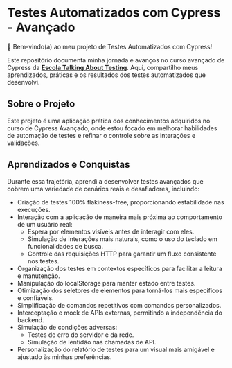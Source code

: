 # Testes Automatizados com Cypress - Avançado

👋 Bem-vindo(a) ao meu projeto de Testes Automatizados com Cypress!

Este repositório documenta minha jornada e avanços no curso avançado de Cypress da [**Escola Talking About Testing**](https://udemy.com/user/walmyr). Aqui, compartilho meus aprendizados, práticas e os resultados dos testes automatizados que desenvolvi.

## Sobre o Projeto

Este projeto é uma aplicação prática dos conhecimentos adquiridos no curso de Cypress Avançado, onde estou focado em melhorar habilidades de automação de testes e refinar o controle sobre as interações e validações.

## Aprendizados e Conquistas

Durante essa trajetória, aprendi a desenvolver testes avançados que cobrem uma variedade de cenários reais e desafiadores, incluindo:

- Criação de testes 100% flakiness-free, proporcionando estabilidade nas execuções.
- Interação com a aplicação de maneira mais próxima ao comportamento de um usuário real:
  - Espera por elementos visíveis antes de interagir com eles.
  - Simulação de interações mais naturais, como o uso do teclado em funcionalidades de busca.
  - Controle das requisições HTTP para garantir um fluxo consistente nos testes.
- Organização dos testes em contextos específicos para facilitar a leitura e manutenção.
- Manipulação do localStorage para manter estado entre testes.
- Otimização dos seletores de elementos para torná-los mais específicos e confiáveis.
- Simplificação de comandos repetitivos com comandos personalizados.
- Interceptação e mock de APIs externas, permitindo a independência do backend.
- Simulação de condições adversas:
  - Testes de erro do servidor e da rede.
  - Simulação de lentidão nas chamadas de API.
- Personalização do relatório de testes para um visual mais amigável e ajustado às minhas preferências.